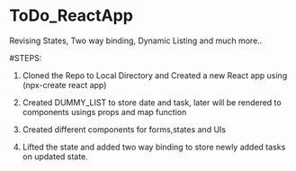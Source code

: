 # ToDo_ReactApp

Revising States, Two way binding, Dynamic Listing and much more..

#STEPS:

1.  Cloned the Repo to Local Directory and Created a new React app using (npx-create react app)

2.  Created DUMMY_LIST to store date and task, later will be rendered to components usings props and map function

3.  Created different components for forms,states and UIs

4.  Lifted the state and added two way binding to store newly added tasks on updated state.
